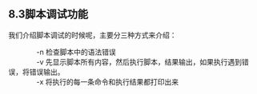 ## 8.3脚本调试功能
我们介绍脚本调试的时候呢，主要分三种方式来介绍：<br />

&ensp;&ensp;&ensp;&ensp;&ensp;&ensp;&ensp;&ensp;-n		检查脚本中的语法错误<br />
&ensp;&ensp;&ensp;&ensp;&ensp;&ensp;&ensp;&ensp;-v		先显示脚本所有内容，然后执行脚本，结果输出，如果执行遇到错误，将错误输出。<br />
&ensp;&ensp;&ensp;&ensp;&ensp;&ensp;&ensp;&ensp;-x		将执行的每一条命令和执行结果都打印出来<br />
